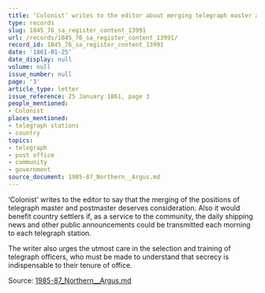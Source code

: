 ```yaml
---
title: ‘Colonist’ writes to the editor about merging telegraph master and postmaster
type: records
slug: 1845_76_sa_register_content_13991
url: /records/1845_76_sa_register_content_13991/
record_id: 1845_76_sa_register_content_13991
date: '1861-01-25'
date_display: null
volume: null
issue_number: null
page: '3'
article_type: letter
issue_reference: 25 January 1861, page 3
people_mentioned:
- Colonist
places_mentioned:
- telegraph stations
- country
topics:
- telegraph
- post office
- community
- government
source_document: 1985-87_Northern__Argus.md
---
```


‘Colonist’ writes to the editor to say that the merging of the positions of telegraph master and postmaster deserves consideration.  Also it would benefit country settlers if, as a service to the community, the daily shipping news and other public announcements could be transmitted each morning to each telegraph station.

The writer also urges the utmost care in the selection and training of telegraph officers, who must be made to understand that secrecy is indispensable to their tenure of office.

Source: [1985-87_Northern__Argus.md](/downloads/markdown/1985-87_Northern__Argus.md)
